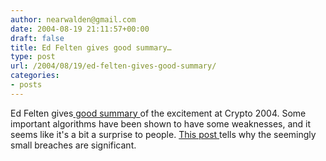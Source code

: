 ```yaml
---
author: nearwalden@gmail.com
date: 2004-08-19 21:11:57+00:00
draft: false
title: Ed Felten gives good summary…
type: post
url: /2004/08/19/ed-felten-gives-good-summary/
categories:
- posts
---
```


Ed Felten gives[ good summary ](//www.freedom-to-tinker.com/archives/000664.html") of the excitement at Crypto 2004.  Some important algorithms have been shown to have some weaknesses, and it seems like it's a bit a surprise to people.  [This post ](//www.freedom-to-tinker.com/archives/000661.html")tells why the seemingly small breaches are significant.



